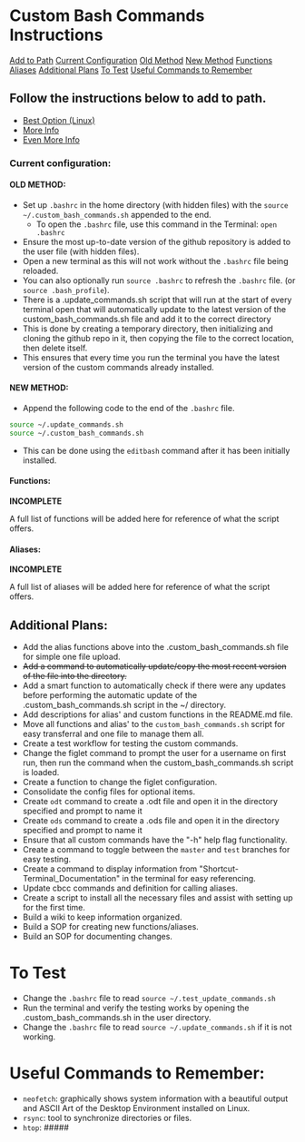 # Custom Bash Commands Instructions

[Add to Path](https://github.com/iop098321qwe/custom_bash_commands?tab=readme-ov-file#follow-the-instructions-below-to-add-to-path)
[Current Configuration](https://github.com/iop098321qwe/custom_bash_commands?tab=readme-ov-file#current-configuration)
[Old Method](https://github.com/iop098321qwe/custom_bash_commands?tab=readme-ov-file#old-method)
[New Method](https://github.com/iop098321qwe/custom_bash_commands?tab=readme-ov-file#new-method)
[Functions](https://github.com/iop098321qwe/custom_bash_commands?tab=readme-ov-file#functions)
[Aliases](https://github.com/iop098321qwe/custom_bash_commands?tab=readme-ov-file#aliases)
[Additional Plans](https://github.com/iop098321qwe/custom_bash_commands?tab=readme-ov-file#additional-plans)
[To Test](https://github.com/iop098321qwe/custom_bash_commands?tab=readme-ov-file#to-test)
[Useful Commands to Remember](https://github.com/iop098321qwe/custom_bash_commands?tab=readme-ov-file#useful-commands-to-remember)

## Follow the instructions below to add to path.

* [Best Option (Linux)](https://medium.com/devnetwork/how-to-create-your-own-custom-terminal-commands-c5008782a78e)
* [More Info](https://gitbetter.substack.com/p/automate-repetitive-tasks-with-custom)
* [Even More Info](https://betterprogramming.pub/create-custom-terminal-commands-or-shortcuts-alias-8cc8b2c3f45b)

### Current configuration:

#### OLD METHOD:
* Set up `.bashrc` in the home directory (with hidden files) with the `source ~/.custom_bash_commands.sh` appended to the end.
    * To open the `.bashrc` file, use this command in the Terminal: `open .bashrc`
* Ensure the most up-to-date version of the github repository is added to the user file (with hidden files).
* Open a new terminal as this will not work without the `.bashrc` file being reloaded.
* You can also optionally run `source .bashrc` to refresh the `.bashrc` file. (or `source .bash_profile`).
* There is a .update_commands.sh script that will run at the start of every terminal open that will automatically update to the latest version of the custom_bash_commands.sh file and add it to the correct directory
* This is done by creating a temporary directory, then initializing and cloning the github repo in it, then copying the file to the correct location, then delete itself.
* This ensures that every time you run the terminal you have the latest version of the custom commands already installed.

#### NEW METHOD:
* Append the following code to the end of the `.bashrc` file.
```bash
source ~/.update_commands.sh
source ~/.custom_bash_commands.sh
```

* This can be done using the `editbash` command after it has been initially installed.

#### Functions:

**INCOMPLETE**

A full list of functions will be added here for reference of what the script offers.

#### Aliases:

**INCOMPLETE**

A full list of aliases will be added here for reference of what the script offers.

## Additional Plans:

* Add the alias functions above into the .custom_bash_commands.sh file for simple one file upload.
* ~~Add a command to automatically update/copy the most recent version of the file into the <user> directory.~~
* Add a smart function to automatically check if there were any updates before performing the automatic update of the .custom_bash_commands.sh script in the ~/ directory.
* Add descriptions for alias' and custom functions in the README.md file.
* Move all functions and alias' to the `custom_bash_commands.sh` script for easy transferral and one file to manage them all.
* Create a test workflow for testing the custom commands.
* Change the figlet command to prompt the user for a username on first run, then run the command when the custom_bash_commands.sh script is loaded.
* Create a function to change the figlet configuration.
* Consolidate the config files for optional items.
* Create `odt` command to create a .odt file and open it in the directory specified and prompt to name it
* Create `ods` command to create a .ods file and open it in the directory specified and prompt to name it
* Ensure that all custom commands have the "-h" help flag functionality.
* Create a command to toggle between the `master` and `test` branches for easy testing.
* Create a command to display information from "Shortcut-Terminal_Documentation" in the terminal for easy referencing.
* Update cbcc commands and definition for calling aliases.
* Create a script to install all the necessary files and assist with setting up for the first time.
* Build a wiki to keep information organized.
* Build a SOP for creating new functions/aliases.
* Build an SOP for documenting changes.

# To Test

* Change the `.bashrc` file to read `source ~/.test_update_commands.sh`
* Run the terminal and verify the testing works by opening the .custom_bash_commands.sh in the user directory.
* Change the `.bashrc` file to read `source ~/.update_commands.sh` if it is not working.

# Useful Commands to Remember:

* `neofetch`: graphically shows system information with a beautiful output and ASCII Art of the Desktop Environment installed on Linux.
* `rsync`: tool to synchronize directories or files.
* `htop`: #####
